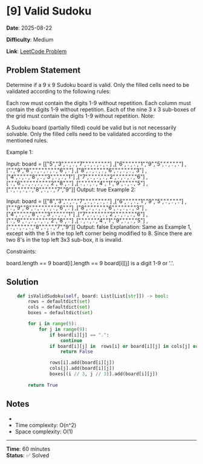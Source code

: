 # [9] Valid Sudoku

**Date**: 2025-08-22

**Difficulty**: Medium

**Link**: [LeetCode Problem](https://leetcode.com/problems/valid-sudoku/description/)

## Problem Statement

Determine if a 9 x 9 Sudoku board is valid. Only the filled cells need to be validated according to the following rules:

Each row must contain the digits 1-9 without repetition.
Each column must contain the digits 1-9 without repetition.
Each of the nine 3 x 3 sub-boxes of the grid must contain the digits 1-9 without repetition.
Note:

A Sudoku board (partially filled) could be valid but is not necessarily solvable.
Only the filled cells need to be validated according to the mentioned rules.
 

Example 1:


Input: board = 
[["5","3",".",".","7",".",".",".","."]
,["6",".",".","1","9","5",".",".","."]
,[".","9","8",".",".",".",".","6","."]
,["8",".",".",".","6",".",".",".","3"]
,["4",".",".","8",".","3",".",".","1"]
,["7",".",".",".","2",".",".",".","6"]
,[".","6",".",".",".",".","2","8","."]
,[".",".",".","4","1","9",".",".","5"]
,[".",".",".",".","8",".",".","7","9"]]
Output: true
Example 2:

Input: board = 
[["8","3",".",".","7",".",".",".","."]
,["6",".",".","1","9","5",".",".","."]
,[".","9","8",".",".",".",".","6","."]
,["8",".",".",".","6",".",".",".","3"]
,["4",".",".","8",".","3",".",".","1"]
,["7",".",".",".","2",".",".",".","6"]
,[".","6",".",".",".",".","2","8","."]
,[".",".",".","4","1","9",".",".","5"]
,[".",".",".",".","8",".",".","7","9"]]
Output: false
Explanation: Same as Example 1, except with the 5 in the top left corner being modified to 8. Since there are two 8's in the top left 3x3 sub-box, it is invalid.
 

Constraints:

board.length == 9
board[i].length == 9
board[i][j] is a digit 1-9 or '.'.
## Solution

```python
    def isValidSudoku(self, board: List[List[str]]) -> bool:
        rows = defaultdict(set)
        cols = defaultdict(set)
        boxes = defaultdict(set)

        for i in range(9):
            for j in range(9):
                if board[i][j] == ".":
                    continue
                if board[i][j] in  rows[i] or board[i][j] in cols[j] or board[i][j] in boxes[(i // 3, j // 3)]:
                    return False

                rows[i].add(board[i][j])
                cols[j].add(board[i][j])
                boxes[(i // 3, j // 3)].add(board[i][j])
        
        return True
```

## Notes
- 
- Time complexity: O(n^2)
- Space complexity: O(1)
---
**Time**: 60 minutes  
**Status**: ✅ Solved 
